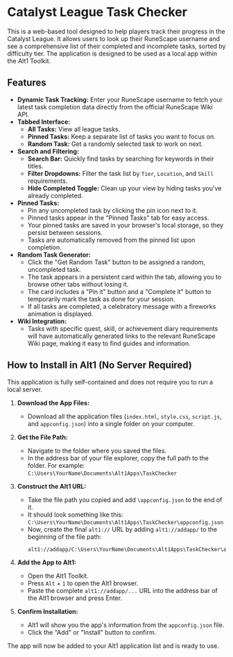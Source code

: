 # Catalyst League Task Checker

This is a web-based tool designed to help players track their progress in the Catalyst League. It allows users to look up their RuneScape username and see a comprehensive list of their completed and incomplete tasks, sorted by difficulty tier. The application is designed to be used as a local app within the Alt1 Toolkit.

## Features

*   **Dynamic Task Tracking:** Enter your RuneScape username to fetch your latest task completion data directly from the official RuneScape Wiki API.
*   **Tabbed Interface:**
    *   **All Tasks:** View all league tasks.
    *   **Pinned Tasks:** Keep a separate list of tasks you want to focus on.
    *   **Random Task:** Get a randomly selected task to work on next.
*   **Search and Filtering:**
    *   **Search Bar:** Quickly find tasks by searching for keywords in their titles.
    *   **Filter Dropdowns:** Filter the task list by `Tier`, `Location`, and `Skill` requirements.
    *   **Hide Completed Toggle:** Clean up your view by hiding tasks you've already completed.
*   **Pinned Tasks:**
    *   Pin any uncompleted task by clicking the pin icon next to it.
    *   Pinned tasks appear in the "Pinned Tasks" tab for easy access.
    *   Your pinned tasks are saved in your browser's local storage, so they persist between sessions.
    *   Tasks are automatically removed from the pinned list upon completion.
*   **Random Task Generator:**
    *   Click the "Get Random Task" button to be assigned a random, uncompleted task.
    *   The task appears in a persistent card within the tab, allowing you to browse other tabs without losing it.
    *   The card includes a "Pin it" button and a "Complete it" button to temporarily mark the task as done for your session.
    *   If all tasks are completed, a celebratory message with a fireworks animation is displayed.
*   **Wiki Integration:**
    *   Tasks with specific quest, skill, or achievement diary requirements will have automatically generated links to the relevant RuneScape Wiki page, making it easy to find guides and information.

## How to Install in Alt1 (No Server Required)

This application is fully self-contained and does not require you to run a local server.

1.  **Download the App Files:**
    *   Download all the application files (`index.html`, `style.css`, `script.js`, and `appconfig.json`) into a single folder on your computer.

2.  **Get the File Path:**
    *   Navigate to the folder where you saved the files.
    *   In the address bar of your file explorer, copy the full path to the folder. For example: `C:\Users\YourName\Documents\Alt1Apps\TaskChecker`

3.  **Construct the Alt1 URL:**
    *   Take the file path you copied and add `\appconfig.json` to the end of it.
    *   It should look something like this: `C:\Users\YourName\Documents\Alt1Apps\TaskChecker\appconfig.json`
    *   Now, create the final `alt1://` URL by adding `alt1://addapp/` to the beginning of the file path:
        ```
        alt1://addapp/C:\Users\YourName\Documents\Alt1Apps\TaskChecker\appconfig.json
        ```

4.  **Add the App to Alt1:**
    *   Open the Alt1 Toolkit.
    *   Press `Alt` + `1` to open the Alt1 browser.
    *   Paste the complete `alt1://addapp/...` URL into the address bar of the Alt1 browser and press Enter.

5.  **Confirm Installation:**
    *   Alt1 will show you the app's information from the `appconfig.json` file.
    *   Click the "Add" or "Install" button to confirm.

The app will now be added to your Alt1 application list and is ready to use.